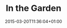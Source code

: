 ---
clipterms:
- Slow Motion
commentary: ''
date: '2015-03-20T11:36:04+01:00'
director_first: Maya
director_last: Deren
film: Ritual in Transfigured Time
length: 0:52
quicktime: in_the_garden.mov
source: 2002 Mystic Fire Video
title: In the Garden
year: '1946'
commentary: yes
clip_commentary: https://d2y36twrtb17ty.cloudfront.net/sessions/1c5364de-1a0f-4cb4-b3cc-a9b3017387f1/08c8b45c-5495-461c-8208-a9b3017387fa-fa63d3d6-b6fe-4555-8f48-a9b3017428e8.mp4
clip_original: https://d2y36twrtb17ty.cloudfront.net/sessions/4198301a-ae9c-4bf5-9e09-a9b301738869/75df05cc-f78f-4202-b052-a9b301738877-223305f5-e49d-49f1-b757-a9b301744999.mp4
commentator: "Richard Pe\xf1a"
avatar: pena

---